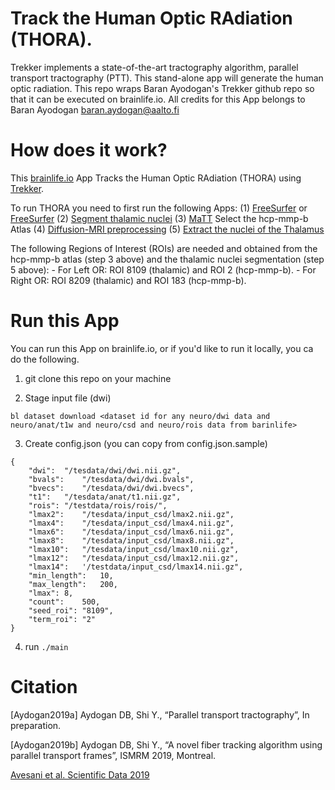 # Track the Human Optic RAdiation (THORA).

Trekker implements a state-of-the-art tractography algorithm, parallel transport tractography (PTT). This stand-alone app will generate the human optic radiation. This repo wraps Baran Ayodogan's Trekker github repo so that it can be executed on brainlife.io. All credits for this App belongs to Baran Ayodogan <baran.aydogan@aalto.fi>

# How does it work?

This [brainlife.io](brainlife.io/apps) App Tracks the Human Optic RAdiation (THORA) using [Trekker](https://dmritrekker.github.io). 

To run THORA you need to first run the following Apps: 
  (1) [FreeSurfer](https://doi.org/10.25663/bl.app.49) or [FreeSurfer](https://doi.org/10.25663/bl.app.0) 
  (2) [Segment thalamic nuclei](https://doi.org/10.25663/brainlife.app.222) 
  (3) [MaTT](https://doi.org/10.25663/bl.app.23) Select the hcp-mmp-b Atlas 
  (4) [Diffusion-MRI preprocessing](https://doi.org/10.25663/bl.app.68) 
  (5) [Extract the nuclei of the Thalamus](https://doi.org/10.25663/brainlife.app.223) 
  
The following Regions of Interest (ROIs) are needed and obtained from the hcp-mmp-b atlas (step 3 above) and the thalamic nuclei segmentation (step 5 above): - For Left OR: ROI 8109 (thalamic) and ROI 2 (hcp-mmp-b). - For Right OR: ROI 8209 (thalamic) and ROI 183 (hcp-mmp-b).

# Run this App

You can run this App on brainlife.io, or if you'd like to run it locally, you ca do the following.

1) git clone this repo on your machine

2) Stage input file (dwi)

```
bl dataset download <dataset id for any neuro/dwi data and neuro/anat/t1w and neuro/csd and neuro/rois data from barinlife>
```

3) Create config.json (you can copy from config.json.sample)

```
{
	"dwi":	"/tesdata/dwi/dwi.nii.gz",
	"bvals":	"/tesdata/dwi/dwi.bvals",
	"bvecs":	"/tesdata/dwi/dwi.bvecs",
	"t1":	"/tesdata/anat/t1.nii.gz",
	"rois":	"/testdata/rois/rois/",
	"lmax2":	"/tesdata/input_csd/lmax2.nii.gz",
	"lmax4":	"/tesdata/input_csd/lmax4.nii.gz",
	"lmax6":	"/tesdata/input_csd/lmax6.nii.gz",
	"lmax8":	"/tesdata/input_csd/lmax8.nii.gz",
	"lmax10":	"/tesdata/input_csd/lmax10.nii.gz",
	"lmax12":	"/tesdata/input_csd/lmax12.nii.gz",
	"lmax14":	'/testdata/input_csd/lmax14.nii.gz",
	"min_length":	10,
	"max_length":	200,
	"lmax":	8,
	"count":	500,
	"seed_roi":	"8109",
	"term_roi":	"2"
}
```

4) run `./main`

# Citation

[Aydogan2019a]	Aydogan DB, Shi Y., “Parallel transport tractography”, In preparation.

[Aydogan2019b]	Aydogan DB, Shi Y., “A novel fiber tracking algorithm using parallel transport frames”, ISMRM 2019, Montreal.

[Avesani et al. Scientific Data 2019](https://doi.org/10.1038/s41597-019-0073-y)

